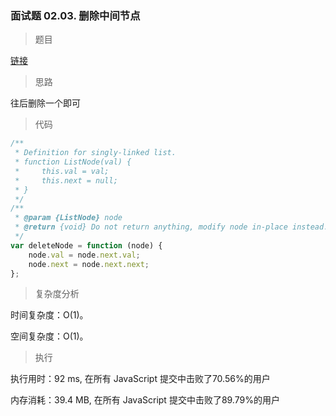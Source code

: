 ### 面试题 02.03. 删除中间节点

> 题目

[链接](https://leetcode-cn.com/problems/delete-middle-node-lcci/)

> 思路

往后删除一个即可

> 代码

```js
/**
 * Definition for singly-linked list.
 * function ListNode(val) {
 *     this.val = val;
 *     this.next = null;
 * }
 */
/**
 * @param {ListNode} node
 * @return {void} Do not return anything, modify node in-place instead.
 */
var deleteNode = function (node) {
    node.val = node.next.val;
    node.next = node.next.next;
};
```

> 复杂度分析

时间复杂度：O(1)。

空间复杂度：O(1)。

> 执行

执行用时：92 ms, 在所有 JavaScript 提交中击败了70.56%的用户

内存消耗：39.4 MB, 在所有 JavaScript 提交中击败了89.79%的用户
